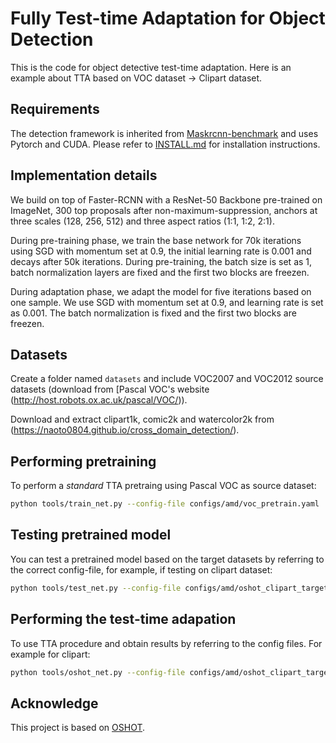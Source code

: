 # Fully Test-time Adaptation for Object Detection
This is the code for object detective test-time adaptation. Here is an example about TTA based on VOC dataset -> Clipart dataset. 

## Requirements
The detection framework is inherited from [Maskrcnn-benchmark](https://github.com/facebookresearch/maskrcnn-benchmark) and uses Pytorch and CUDA.
Please refer to [INSTALL.md](INSTALL.md) for installation instructions. 

## Implementation details 

We build on top of Faster-RCNN with a ResNet-50 Backbone pre-trained on ImageNet, 300 top proposals after non-maximum-suppression, anchors at three scales (128, 256, 512) and three aspect ratios (1:1, 1:2, 2:1).

During pre-training phase, we train the base network for 70k iterations using SGD with momentum set at 0.9, the initial learning rate is 0.001 and decays after 50k iterations. During pre-training, the batch size is set as 1, batch normalization layers are fixed and the first two blocks are freezen. 

During adaptation phase, we adapt the model for five iterations based on one sample. We use SGD with momentum set at 0.9, and learning rate is set as 0.001. The batch normalization is fixed and the first two blocks are freezen. 

## Datasets

Create a folder named `datasets` and include VOC2007 and VOC2012 source datasets (download from [Pascal VOC's website (http://host.robots.ox.ac.uk/pascal/VOC/)).

Download and extract clipart1k, comic2k and watercolor2k from (https://naoto0804.github.io/cross_domain_detection/).

## Performing pretraining 

To perform a *standard* TTA pretraing using Pascal VOC as source dataset:

```bash
python tools/train_net.py --config-file configs/amd/voc_pretrain.yaml
```

## Testing pretrained model

You can test a pretrained model based on the target datasets by referring to the correct config-file, for example, if testing on clipart dataset:

```bash
python tools/test_net.py --config-file configs/amd/oshot_clipart_target.yaml --ckpt <pretrain_output_dir>/model_final.pth
```

## Performing the test-time adapation

To use TTA procedure and obtain results by referring to the config files. For example for clipart:

```bash
python tools/oshot_net.py --config-file configs/amd/oshot_clipart_target.yaml --ckpt <pretrain_output_dir>/model_final.pth
```

## Acknowledge
This project is based on [OSHOT](https://github.com/VeloDC/oshot_detection). 
